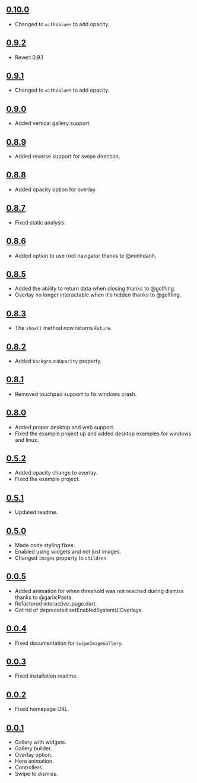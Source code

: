 ## [0.10.0](https://github.com/dbilgin/swipe_image_gallery/releases/tag/v0.10.0)

- Changed to `withValues` to add opacity.

## [0.9.2](https://github.com/dbilgin/swipe_image_gallery/releases/tag/v0.9.2)

- Revert 0.9.1

## [0.9.1](https://github.com/dbilgin/swipe_image_gallery/releases/tag/v0.9.1)

- Changed to `withValues` to add opacity.

## [0.9.0](https://github.com/dbilgin/swipe_image_gallery/releases/tag/v0.9.0)

- Added vertical gallery support.

## [0.8.9](https://github.com/dbilgin/swipe_image_gallery/releases/tag/v0.8.9)

- Added reverse support for swipe direction.

## [0.8.8](https://github.com/dbilgin/swipe_image_gallery/releases/tag/v0.8.8)

- Added opacity option for overlay.

## [0.8.7](https://github.com/dbilgin/swipe_image_gallery/releases/tag/v0.8.7)

- Fixed static analysis.

## [0.8.6](https://github.com/dbilgin/swipe_image_gallery/releases/tag/v0.8.6)

- Added option to use root navigator thanks to @minhdanh.

## [0.8.5](https://github.com/dbilgin/swipe_image_gallery/releases/tag/v0.8.5)

- Added the ability to return data when closing thanks to @golfling.
- Overlay no longer interactable when it's hidden thanks to @golfling.

## [0.8.3](https://github.com/dbilgin/swipe_image_gallery/releases/tag/v0.8.3)

- The `show()` method now returns `Future`.

## [0.8.2](https://github.com/dbilgin/swipe_image_gallery/releases/tag/v0.8.2)

- Added `backgroundOpacity` property.

## [0.8.1](https://github.com/dbilgin/swipe_image_gallery/releases/tag/v0.8.1)

- Removed touchpad support to fix windows crash.

## [0.8.0](https://github.com/dbilgin/swipe_image_gallery/releases/tag/v0.8.0)

- Added proper desktop and web support.
- Fixed the example project up and added desktop examples for windows and linux.

## [0.5.2](https://github.com/dbilgin/swipe_image_gallery/releases/tag/v0.5.2)

- Added opacity change to overlay.
- Fixed the example project.

## [0.5.1](https://github.com/dbilgin/swipe_image_gallery/releases/tag/v0.5.1)

- Updated readme.

## [0.5.0](https://github.com/dbilgin/swipe_image_gallery/releases/tag/v0.5.0)

- Made code styling fixes.
- Enabled using widgets and not just images.
- Changed `images` property to `children`.

## [0.0.5](https://github.com/dbilgin/swipe_image_gallery/releases/tag/v0.0.5)

- Added animation for when threshold was not reached during dismiss thanks to @garlicPasta.
- Refactored interactive_page.dart.
- Got rid of deprecated setEnabledSystemUIOverlays.

## [0.0.4](https://github.com/dbilgin/swipe_image_gallery/releases/tag/v0.0.4)

- Fixed documentation for `SwipeImageGallery`.

## [0.0.3](https://github.com/dbilgin/swipe_image_gallery/releases/tag/v0.0.3)

- Fixed installation readme.

## [0.0.2](https://github.com/dbilgin/swipe_image_gallery/releases/tag/v0.0.2)

- Fixed homepage URL.

## [0.0.1](https://github.com/dbilgin/swipe_image_gallery/releases/tag/v0.0.1)

- Gallery with widgets.
- Gallery builder.
- Overlay option.
- Hero animation.
- Controllers.
- Swipe to dismiss.
